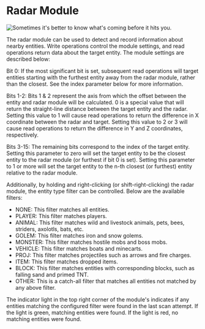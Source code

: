 # Radar Module

![Sometimes it's better to know what's coming before it hits you.](item:tisadvanced:radar_module)

The radar module can be used to detect and record information about nearby entities. Write operations control the module settings, and read operations return data about the target entity. The module settings are described below:

Bit 0: If the most significant bit is set, subsequent read operations will target entities starting with the furthest entity away from the radar module, rather than the closest. See the index parameter below for more information.

Bits 1-2: Bits 1 & 2 represent the axis from which the offset between the entity and radar module will be calculated. 0 is a special value that will return the straight-line distance between the target entity and the radar. Setting this value to 1 will cause read operations to return the difference in X coordinate between the radar and target. Setting this value to 2 or 3 will cause read operations to return the difference in Y and Z coordinates, respectively.

Bits 3-15: The remaining bits correspond to the index of the target entity. Setting this parameter to zero will set the target entity to be the closest entity to the radar module (or furthest if bit 0 is set). Setting this parameter to 1 or more will set the target entity to the n-th closest (or furthest) entity relative to the radar module.

Additionally, by holding and right-clicking (or shift-right-clicking) the radar module, the entity type filter can be controlled. Below are the available filters:

- NONE: This filter matches all entities.
- PLAYER: This filter matches players.
- ANIMAL: This filter matches wild and livestock animals, pets, bees, striders, axolotls, bats, etc.
- GOLEM: This filter matches iron and snow golems.
- MONSTER: This filter matches hostile mobs and boss mobs.
- VEHICLE: This filter matches boats and minecarts.
- PROJ: This filter matches projectiles such as arrows and fire charges.
- ITEM: This filter matches dropped items.
- BLOCK: This filter matches entities with corresponding blocks, such as falling sand and primed TNT.
- OTHER: This is a catch-all filter that matches all entities not matched by any above filter.

The indicator light in the top right corner of the module's indicates if any entities matching the configured filter were found in the last scan attempt. If the light is green, matching entities were found. If the light is red, no matching entities were found.
